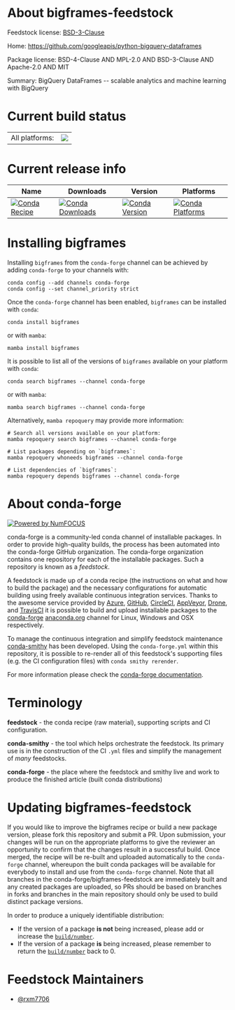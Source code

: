 About bigframes-feedstock
=========================

Feedstock license: [BSD-3-Clause](https://github.com/conda-forge/bigframes-feedstock/blob/main/LICENSE.txt)

Home: https://github.com/googleapis/python-bigquery-dataframes

Package license: BSD-4-Clause AND MPL-2.0 AND BSD-3-Clause AND Apache-2.0 AND MIT

Summary: BigQuery DataFrames -- scalable analytics and machine learning with BigQuery

Current build status
====================


<table><tr><td>All platforms:</td>
    <td>
      <a href="https://dev.azure.com/conda-forge/feedstock-builds/_build/latest?definitionId=20298&branchName=main">
        <img src="https://dev.azure.com/conda-forge/feedstock-builds/_apis/build/status/bigframes-feedstock?branchName=main">
      </a>
    </td>
  </tr>
</table>

Current release info
====================

| Name | Downloads | Version | Platforms |
| --- | --- | --- | --- |
| [![Conda Recipe](https://img.shields.io/badge/recipe-bigframes-green.svg)](https://anaconda.org/conda-forge/bigframes) | [![Conda Downloads](https://img.shields.io/conda/dn/conda-forge/bigframes.svg)](https://anaconda.org/conda-forge/bigframes) | [![Conda Version](https://img.shields.io/conda/vn/conda-forge/bigframes.svg)](https://anaconda.org/conda-forge/bigframes) | [![Conda Platforms](https://img.shields.io/conda/pn/conda-forge/bigframes.svg)](https://anaconda.org/conda-forge/bigframes) |

Installing bigframes
====================

Installing `bigframes` from the `conda-forge` channel can be achieved by adding `conda-forge` to your channels with:

```
conda config --add channels conda-forge
conda config --set channel_priority strict
```

Once the `conda-forge` channel has been enabled, `bigframes` can be installed with `conda`:

```
conda install bigframes
```

or with `mamba`:

```
mamba install bigframes
```

It is possible to list all of the versions of `bigframes` available on your platform with `conda`:

```
conda search bigframes --channel conda-forge
```

or with `mamba`:

```
mamba search bigframes --channel conda-forge
```

Alternatively, `mamba repoquery` may provide more information:

```
# Search all versions available on your platform:
mamba repoquery search bigframes --channel conda-forge

# List packages depending on `bigframes`:
mamba repoquery whoneeds bigframes --channel conda-forge

# List dependencies of `bigframes`:
mamba repoquery depends bigframes --channel conda-forge
```


About conda-forge
=================

[![Powered by
NumFOCUS](https://img.shields.io/badge/powered%20by-NumFOCUS-orange.svg?style=flat&colorA=E1523D&colorB=007D8A)](https://numfocus.org)

conda-forge is a community-led conda channel of installable packages.
In order to provide high-quality builds, the process has been automated into the
conda-forge GitHub organization. The conda-forge organization contains one repository
for each of the installable packages. Such a repository is known as a *feedstock*.

A feedstock is made up of a conda recipe (the instructions on what and how to build
the package) and the necessary configurations for automatic building using freely
available continuous integration services. Thanks to the awesome service provided by
[Azure](https://azure.microsoft.com/en-us/services/devops/), [GitHub](https://github.com/),
[CircleCI](https://circleci.com/), [AppVeyor](https://www.appveyor.com/),
[Drone](https://cloud.drone.io/welcome), and [TravisCI](https://travis-ci.com/)
it is possible to build and upload installable packages to the
[conda-forge](https://anaconda.org/conda-forge) [anaconda.org](https://anaconda.org/)
channel for Linux, Windows and OSX respectively.

To manage the continuous integration and simplify feedstock maintenance
[conda-smithy](https://github.com/conda-forge/conda-smithy) has been developed.
Using the ``conda-forge.yml`` within this repository, it is possible to re-render all of
this feedstock's supporting files (e.g. the CI configuration files) with ``conda smithy rerender``.

For more information please check the [conda-forge documentation](https://conda-forge.org/docs/).

Terminology
===========

**feedstock** - the conda recipe (raw material), supporting scripts and CI configuration.

**conda-smithy** - the tool which helps orchestrate the feedstock.
                   Its primary use is in the construction of the CI ``.yml`` files
                   and simplify the management of *many* feedstocks.

**conda-forge** - the place where the feedstock and smithy live and work to
                  produce the finished article (built conda distributions)


Updating bigframes-feedstock
============================

If you would like to improve the bigframes recipe or build a new
package version, please fork this repository and submit a PR. Upon submission,
your changes will be run on the appropriate platforms to give the reviewer an
opportunity to confirm that the changes result in a successful build. Once
merged, the recipe will be re-built and uploaded automatically to the
`conda-forge` channel, whereupon the built conda packages will be available for
everybody to install and use from the `conda-forge` channel.
Note that all branches in the conda-forge/bigframes-feedstock are
immediately built and any created packages are uploaded, so PRs should be based
on branches in forks and branches in the main repository should only be used to
build distinct package versions.

In order to produce a uniquely identifiable distribution:
 * If the version of a package **is not** being increased, please add or increase
   the [``build/number``](https://docs.conda.io/projects/conda-build/en/latest/resources/define-metadata.html#build-number-and-string).
 * If the version of a package **is** being increased, please remember to return
   the [``build/number``](https://docs.conda.io/projects/conda-build/en/latest/resources/define-metadata.html#build-number-and-string)
   back to 0.

Feedstock Maintainers
=====================

* [@rxm7706](https://github.com/rxm7706/)

